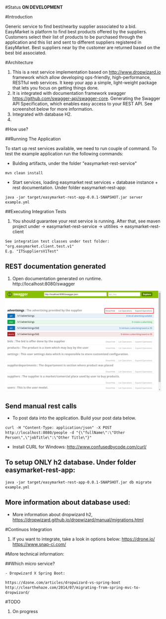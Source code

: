 #Status
**ON DEVELOPMENT**

#Introduction

Generic service to find best/nearby supplier associated to a bid. EasyMarket is platform to find best products offered by the suppliers. Customers select their list of products to be purchased through the application and this list and sent to different suppliers registered in EasyMarket. Best suppliers near by the customer are returned based on the best bid associated.

#Architecture

 1. This is a rest service implementation based on http://www.dropwizard.io framework which allow developing ops-friendly, high-performance, RESTful web services. It keep your app a simple, light-weight package that lets you focus on getting things done.
 2. It is integrated with documentation framework swagger https://github.com/swagger-api/swagger-core. Generating the Swagger API Specification, which enables easy access to your REST API. See screenshot below for more information. 
 3. Integrated with database H2. 
 4. 

#How use?

##Running The Application

To start up rest services available, we need to run couple of command. To test the example application run the following commands:

 * Bulding artifacts, under the folder "easymarket-rest-service"

```
mvn clean install
```

 * Start services, loading easymarket rest services + database instance + rest documentation.  Under folder easymarket-rest-app:
```
java -jar target/easymarket-rest-app-0.0.1-SNAPSHOT.jar server example.yml
```

##Executing Integration Tests

 1. You should guarantee your rest service is running. After that, see maven project under -> easymarket-rest-service -> utitilies -> easymarket-rest-client

```
See integration test classes under test folder: "org.easymarket.client.test.v1"
E.g. "ITSuppliersV1Test"
```

## REST documentation generated 

 1. Open documentation generated on runtime. http://localhost:8080/swagger	

![Documentation generated](https://github.com/gonella/easymarket-rest-service/blob/master/easymarket-rest-service/docs/EasymarketApiAvailableDoc.png "Rest documentation generated")

## Send manual rest calls

 * To post data into the application. Build your post data below.
```
curl -H "Content-Type: application/json" -X POST http://localhost:8080/people -d "{\"fullName\":\"Other Person\",\"jobTitle\":\"Other Title\"}"
```
 * Install CURL for Windows: http://www.confusedbycode.com/curl/

## To setup ONLY h2 database. Under folder easymarket-rest-app:

```
java -jar target/easymarket-rest-app-0.0.1-SNAPSHOT.jar db migrate example.yml
```

## More information about database used:

* More information about dropwizard h2,	https://dropwizard.github.io/dropwizard/manual/migrations.html

#Continuos Integration

1. If you want to integrate, take a look in options below:
 https://drone.io/
 https://www.snap-ci.com/

#More technical information: 

##Which micro service?

	- Dropwizard X Spring Boot: 

```
https://dzone.com/articles/dropwizard-vs-spring-boot
http://clearthehaze.com/2014/07/migrating-from-spring-mvc-to-dropwizard/
```

#TODO

 1. On progress
